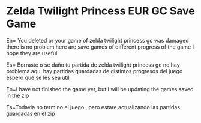 # Zelda Twilight Princess EUR GC Save Game
En= You deleted or your game of zelda twilight princess gc was damaged there is no problem here are save games of different progress of the game I hope they are useful











Es= Borraste o se daño tu partida de zelda twilight princess gc no hay problema aqui hay partidas guardadas de distintos progresos del juego espero que se les sea utíl






En=I have not finished the game yet, but I will be updating the games saved in the zip






Es=Todavia no termino el juego , pero estare actualizando las partidas guardadas en el zip
